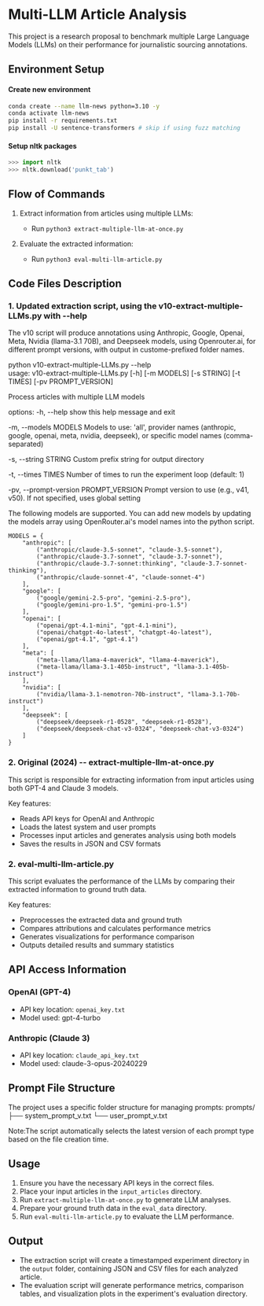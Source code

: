 # Multi-LLM Article Analysis

This project is a research proposal to benchmark multiple Large Language Models (LLMs) on their performance for journalistic sourcing annotations.

## Environment Setup

#### Create new environment 
```bash
conda create --name llm-news python=3.10 -y
conda activate llm-news
pip install -r requirements.txt
pip install -U sentence-transformers # skip if using fuzz matching
```

#### Setup nltk packages 
```python
>>> import nltk
>>> nltk.download('punkt_tab')
```

## Flow of Commands

1. Extract information from articles using multiple LLMs:
   - Run `python3 extract-multiple-llm-at-once.py`

2. Evaluate the extracted information:
   - Run `python3 eval-multi-llm-article.py`

## Code Files Description

### 1. Updated extraction script, using the v10-extract-multiple-LLMs.py with --help 

The v10 script will produce annotations using Anthropic, Google, Openai, Meta, Nvidia (llama-3.1 70B), and Deepseek models, using Openrouter.ai, for different prompt versions, with output in custome-prefixed folder names. 

python v10-extract-multiple-LLMs.py --help                             
usage: v10-extract-multiple-LLMs.py [-h] [-m MODELS] [-s STRING] [-t TIMES] [-pv PROMPT_VERSION]

Process articles with multiple LLM models

options:
  -h, --help            show this help message and exit
  
  -m, --models MODELS   Models to use: 'all', provider names (anthropic, google, openai, meta, nvidia, deepseek), or specific
                        model names (comma-separated)

  -s, --string STRING   Custom prefix string for output directory
  
  -t, --times TIMES     Number of times to run the experiment loop (default: 1)
  
  -pv, --prompt-version PROMPT_VERSION
                        Prompt version to use (e.g., v41, v50). If not specified, uses global setting


The following models are supported. You can add  new models by updating the models array using OpenRouter.ai's model names into the python script. 

```# Define all available models organized by provider
MODELS = {
    "anthropic": [
        ("anthropic/claude-3.5-sonnet", "claude-3.5-sonnet"),
        ("anthropic/claude-3.7-sonnet", "claude-3.7-sonnet"),
        ("anthropic/claude-3.7-sonnet:thinking", "claude-3.7-sonnet-thinking"),
        ("anthropic/claude-sonnet-4", "claude-sonnet-4")
    ],
    "google": [
        ("google/gemini-2.5-pro", "gemini-2.5-pro"),
        ("google/gemini-pro-1.5", "gemini-pro-1.5")
    ],
    "openai": [
        ("openai/gpt-4.1-mini", "gpt-4.1-mini"),
        ("openai/chatgpt-4o-latest", "chatgpt-4o-latest"),
        ("openai/gpt-4.1", "gpt-4.1")
    ],
    "meta": [
        ("meta-llama/llama-4-maverick", "llama-4-maverick"),
        ("meta-llama/llama-3.1-405b-instruct", "llama-3.1-405b-instruct")
    ],
    "nvidia": [
        ("nvidia/llama-3.1-nemotron-70b-instruct", "llama-3.1-70b-instruct")
    ],
    "deepseek": [
        ("deepseek/deepseek-r1-0528", "deepseek-r1-0528"),
        ("deepseek/deepseek-chat-v3-0324", "deepseek-chat-v3-0324")
    ]
}
```

### 2. Original (2024) -- extract-multiple-llm-at-once.py

This script is responsible for extracting information from input articles using both GPT-4 and Claude 3 models.

Key features:
- Reads API keys for OpenAI and Anthropic
- Loads the latest system and user prompts
- Processes input articles and generates analysis using both models
- Saves the results in JSON and CSV formats


### 2. eval-multi-llm-article.py

This script evaluates the performance of the LLMs by comparing their extracted information to ground truth data.

Key features:
- Preprocesses the extracted data and ground truth
- Compares attributions and calculates performance metrics
- Generates visualizations for performance comparison
- Outputs detailed results and summary statistics

## API Access Information

### OpenAI (GPT-4)
- API key location: `openai_key.txt`
- Model used: gpt-4-turbo

### Anthropic (Claude 3)
- API key location: `claude_api_key.txt`
- Model used: claude-3-opus-20240229

## Prompt File Structure

The project uses a specific folder structure for managing prompts:
prompts/
├── system_prompt_v.txt
└── user_prompt_v.txt

Note:The script automatically selects the latest version of each prompt type based on the file creation time.

## Usage

1. Ensure you have the necessary API keys in the correct files.
2. Place your input articles in the `input_articles` directory.
3. Run `extract-multiple-llm-at-once.py` to generate LLM analyses.
4. Prepare your ground truth data in the `eval_data` directory.
5. Run `eval-multi-llm-article.py` to evaluate the LLM performance.

## Output

- The extraction script will create a timestamped experiment directory in the `output` folder, containing JSON and CSV files for each analyzed article.
- The evaluation script will generate performance metrics, comparison tables, and visualization plots in the experiment's evaluation directory.
